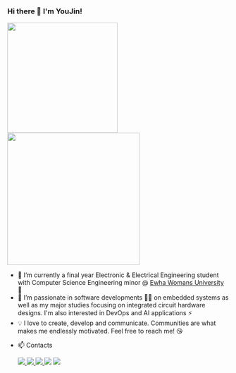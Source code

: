 ### Hi there 👋 I'm YouJin!


<p>
<!-- ![https://github.com/jung-youjin](https://user-images.githubusercontent.com/37402072/123548370-7ce3ae00-d79f-11eb-8c14-644ff3914a2f.gif) -->
   
  <img src ="https://i.pinimg.com/originals/b4/b6/d0/b4b6d0fdd1db2f90a76ce4665a4355b4.gif" height="250px" />
  <img src ="https://user-images.githubusercontent.com/37402072/124953068-c493f080-e04f-11eb-99fb-33366bb093d9.png" height="300px"/>

        

  <!--
<img src ="https://user-images.githubusercontent.com/37402072/123548370-7ce3ae00-d79f-11eb-8c14-644ff3914a2f.gif" height="175px"/>
<img src ="https://user-images.githubusercontent.com/37402072/123548757-20818e00-d7a1-11eb-8a03-bf57a7119072.gif" height="175px"/>
<img src ="https://www.google.com/url?sa=i&url=https%3A%2F%2Fwww.shacktech.co.uk%2Fblog%2F2019%2F05%2F27%2Fq-and-a-with-lee-sexton-senior-escalations-engineer%2F&psig=AOvVaw3oG_LlylVwM5Cp_cFHXEjn&ust=1625846404903000&source=images&cd=vfe&ved=0CAoQjRxqFwoTCJDd9Ins0_ECFQAAAAAdAAAAABAJ" />
<img src ="https://resources.altium.com/sites/default/files/inline-images/The-Best-Multilayer-PCB-Design-Tips-for-Circuit-Board-Layout-C.gif" />
<img src ="https://assets.lookbookspro.com/bernstein-andriulli/gs_5bc702aa-2b94-48fe-a172-05e6ac110003.gif" />
<img src ="https://resources.altium.com/sites/default/files/inline-images/High-Voltage-PCB-Design-animation.gif" />
<img src ="https://kingbright-europe.de/wp-content/uploads/2018/08/kb_platine_400px_animation.gif" />
<img src ="https://66.media.tumblr.com/2579b151ef682bee894c972c740ed6ca/0bdf9bb91a438747-74/s1280x1920/39c8fe6c3c57a0146af57ceba757a840eb066caf.gif" />
<img src ="https://i.imgur.com/CfoKeju.gif" />
<img src ="https://i.pinimg.com/originals/b4/b6/d0/b4b6d0fdd1db2f90a76ce4665a4355b4.gif" />
<img src ="https://media1.tenor.com/images/b0756ec4538bc338e1ba4d21bc11bf64/tenor.gif?itemid=12893054" />
<img src ="http://24.media.tumblr.com/6473f9823e992ba72c388b964a115d74/tumblr_n4p2tgyLjE1ttj3v1o1_r1_1280.gif" height="250px" /> 
  <img src ="https://assets.lookbookspro.com/bernstein-andriulli/gs_5bc702aa-2b94-48fe-a172-05e6ac110003.gif" height="250px"/>
-->
                                                                                        

<!-- <img src ="https://user-images.githubusercontent.com/37402072/123548578-4bb7ad80-d7a0-11eb-976e-a58987931fd9.gif" width="225px"/> -->
</p>
  
- 🔭 I’m currently a final year Electronic & Electrical Engineering student with Computer Science Engineering minor @ [Ewha Womans University](https://ewha.ac.kr) 🌸
- 🌱 I’m passionate in software developments 👩‍💻 on embedded systems as well as my major studies focusing on integrated circuit hardware designs. I'm also interested in DevOps and AI applications ⚡
- 💡 I love to create, develop and communicate. Communities are what makes me endlessly motivated. Feel free to reach me! 😘
<!-- - 🌱 I’m passionate in software developments 👩‍💻 (newbie🍀 focusing on embedded sw) as well as my major studies focusing on integrated circuit designs, digital image processing + deep learning ⚡
- 🌼 I'm also developing my skills in **tech-leadership**, making presentations, writing journals, **creative design creations**
- 💡 I love to create, develop,  -->


<!--
  <p>
  <img src="https://img.shields.io/badge/C++-00599C?style=flat-square&logo=C%2B%2B&logoColor=white"/> <img src="https://img.shields.io/badge/C-A8B9CC?style=flat-square&logo=C&logoColor=white"/> <img src ="https://img.shields.io/badge/Matlab-0076A8?style=flat-square&logo=mathworks&logoColor=white "/> <img src="https://img.shields.io/badge/Python-3776AB?style=flat-square&logo=python&logoColor=white"/> <img src="https://img.shields.io/badge/Javascript-F7DF1E?style=flat-square&logo=Javascript&logoColor=white"/>  </p> -->
  
  <!--img src="https://img.shields.io/badge/Django-092E20?style=flat-square&logo=Django&logoColor=white"/> <img src="https://img.shields.io/badge/RubyonRails-CC0000?style=flat-square&logo=Ruby-on-rails&logoColor=white"/> <img src="https://img.shields.io/badge/RaspberryPi-A22846?style=flat-square&logo=Raspberry-pi&logoColor=white"/-->
  

- 📫 Contacts
   <p>
     <a href="mailto:jungyoujin0527@gmail.com?"><img src="https://img.shields.io/badge/Gmail-EA4335?style=flat-square&logo=Gmail&logoColor=white&link=(mailto:jungyoujin0527@gmail.com?subject=Hi%YouJin,%reaching%out%to%you%from%Github!)"/> <a href="https://www.linkedin.com/in/youjinjung/"><img src="https://img.shields.io/badge/LinkedIn-0A66C2?style=flat-square&logo=LinkedIn&logoColor=white&link=https://www.linkedin.com/in/youjinjung/"/> <a href="https://www.instagram.com/_jungyoujin/"><img src="https://img.shields.io/badge/Instagram-E4405F?style=flat-square&logo=Instagram&logoColor=white&link=https://www.instagram.com/_jungyoujin/"/> <a href="https://www.facebook.com/jungyoujin0527"><img src="https://img.shields.io/badge/-Facebook-1877f2?style=flat-square&logo=facebook&logoColor=white&link=https://www.facebook.com/jungyoujin0527"/></a> <a href="https://hits.seeyoufarm.com"><img src="https://hits.seeyoufarm.com/api/count/incr/badge.svg?url=https%3A%2F%2Fgithub.com%2Fjung-youjin&count_bg=%23F39C9C&title_bg=%23555555&icon=github.svg&icon_color=%23FFFFFF&title=Hits&edge_flat=true"/></a>
   </p>

     
